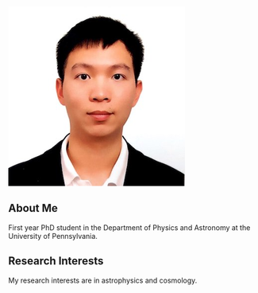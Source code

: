 
![](mypic.jpg)
## About Me
First year PhD student in the Department of Physics and Astronomy at the University of Pennsylvania.
## Research Interests
My research interests are in astrophysics and cosmology.
